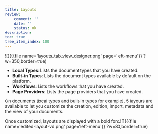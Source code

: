 ```yaml
---
title: Layouts
review:
    comment: ''
    date: ''
    status: ok
description:
toc: true
tree_item_index: 100
---
```


![]({{file name='layouts_tab_view_designer.png' page='left-menu'}} ?w=350,border=true)

- **Local Types**: Lists the document types that you have created.
- **Built-in Types**: Lists the document types available by default on the platform.
- **Workflows**: Lists the workflows that you have created.
- **Page Providers**: Lists the page providers that you have created.

On documents (local types and built-in types for example), 5 layouts are available to let you customize the creation, edition, import, metadata and the view of your documents.

Once customized, layouts are displayed with a bold font.![]({{file name='edited-layout-vd.png' page='left-menu'}} ?w=80,border=true)
